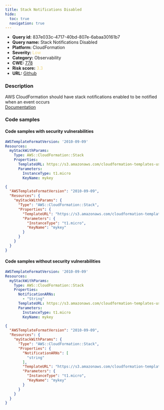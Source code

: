 ```yaml
---
title: Stack Notifications Disabled
hide:
  toc: true
  navigation: true
---
```


<style>
  .highlight .hll {
    background-color: #ff171742;
  }
  .md-content {
    max-width: 1100px;
    margin: 0 auto;
  }
</style>

-   **Query id:** 837e033c-4717-40bd-807e-6abaa30161b7
-   **Query name:** Stack Notifications Disabled
-   **Platform:** CloudFormation
-   **Severity:** <span style="color:#edd57e">Low</span>
-   **Category:** Observability
-   **CWE:** <a href="https://cwe.mitre.org/data/definitions/778.html" onclick="newWindowOpenerSafe(event, 'https://cwe.mitre.org/data/definitions/778.html')">778</a>
-   **Risk score:** <span style="color:#edd57e">3.3</span>
-   **URL:** [Github](https://github.com/Checkmarx/kics/tree/master/assets/queries/cloudFormation/aws/stack_notifications_disabled)

### Description
AWS CloudFormation should have stack notifications enabled to be notified when an event occurs<br>
[Documentation](https://docs.aws.amazon.com/AWSCloudFormation/latest/UserGuide/aws-properties-stack.html)

### Code samples
#### Code samples with security vulnerabilities
```yaml title="Positive test num. 1 - yaml file" hl_lines="5"
AWSTemplateFormatVersion: '2010-09-09'
Resources:
  myStackWithParams:
    Type: AWS::CloudFormation::Stack
    Properties:
      TemplateURL: https://s3.amazonaws.com/cloudformation-templates-us-east-2/EC2ChooseAMI.template
      Parameters:
        InstanceType: t1.micro
        KeyName: mykey

```
```json title="Positive test num. 2 - json file" hl_lines="6"
{
  "AWSTemplateFormatVersion": "2010-09-09",
  "Resources": {
    "myStackWithParams": {
      "Type": "AWS::CloudFormation::Stack",
      "Properties": {
        "TemplateURL": "https://s3.amazonaws.com/cloudformation-templates-us-east-2/EC2ChooseAMI.template",
        "Parameters": {
          "InstanceType": "t1.micro",
          "KeyName": "mykey"
        }
      }
    }
  }
}

```


#### Code samples without security vulnerabilities
```yaml title="Negative test num. 1 - yaml file"
AWSTemplateFormatVersion: '2010-09-09'
Resources:
  myStackWithParams:
    Type: AWS::CloudFormation::Stack
    Properties:
      NotificationARNs:
        - "String"
      TemplateURL: https://s3.amazonaws.com/cloudformation-templates-us-east-2/EC2ChooseAMI.template
      Parameters:
        InstanceType: t1.micro
        KeyName: mykey

```
```json title="Negative test num. 2 - json file"
{
  "AWSTemplateFormatVersion": "2010-09-09",
  "Resources": {
    "myStackWithParams": {
      "Type": "AWS::CloudFormation::Stack",
      "Properties": {
        "NotificationARNs": [
          "string"
        ],
        "TemplateURL": "https://s3.amazonaws.com/cloudformation-templates-us-east-2/EC2ChooseAMI.template",
        "Parameters": {
          "InstanceType": "t1.micro",
          "KeyName": "mykey"
        }
      }
    }
  }
}

```

